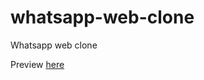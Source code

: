 # whatsapp-web-clone
Whatsapp web clone 

Preview [here](https://karthikjagadeesh.github.io/whatsapp-web-clone/dist/) 
